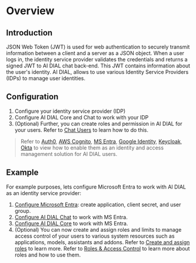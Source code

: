 # Overview

## Introduction

JSON Web Token (JWT) is used for web authentication to securely transmit information between a client and a server as a JSON object. When a user logs in, the identity service provider validates the credentials and returns a signed JWT to AI DIAL chat back-end. This JWT contains information about the user's identity. AI DIAL, allows to use various Identity Service Providers (IDPs) to manage user identities.

## Configuration

1. Configure your identity service provider (IDP)
2. Configure AI DIAL Core and Chat to work with your IDP
3. (Optional) Further, you can create roles and permission in AI DIAL for your users. Refer to [Chat Users](/Roles%20and%20Access%20Control/chat-users) to learn how to do this.

> Refer to [Auth0](./IDPs/auth0), [AWS Cognito](./IDPs/cognito), [MS Entra](./IDPs/entraID), [Google Identity](./IDPs/google), [Keycloak](./IDPs/keycloak), [Okta](./IDPs/okta) to view how to enable them as an identity and access management solution for AI DIAL users.

## Example

For example purposes, lets configure Microsoft Entra to work with AI DIAL as an identity service provider: 

1. [Configure Microsoft Entra](/Auth/Web/IDPs/entraID#configure-microsoft-entra-id): create application, client secret, and user group.
2. [Configure AI DIAL Chat](/Auth/Web/IDPs/entraID#ai-dial-chat-settings) to work with MS Entra.
3. [Configure AI DIAL Core](/Auth/Web/IDPs/entraID#ai-dial-core-settings) to work with MS Entra.
4. (Optional) You can now create and assign roles and limits to manage access control of your users to various system resources such as applications, models, assistants and addons. Refer to [Create and assign roles](/Auth/Web/IDPs/entraID#assignment-of-roles) to learn more. Refer to [Roles & Access Control](/Roles%20and%20Access%20Control/overview) to learn more about roles and how to use them. 

